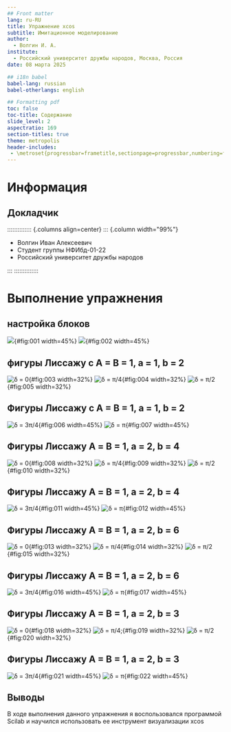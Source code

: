 ```yaml
---
## Front matter
lang: ru-RU
title: Упражнение xcos
subtitle: Имитационное моделирование
author:
  - Волгин И. А.
institute:
  - Российский университет дружбы народов, Москва, Россия
date: 08 марта 2025

## i18n babel
babel-lang: russian
babel-otherlangs: english

## Formatting pdf
toc: false
toc-title: Содержание
slide_level: 2
aspectratio: 169
section-titles: true
theme: metropolis
header-includes:
 - \metroset{progressbar=frametitle,sectionpage=progressbar,numbering=fraction}
---
```


# Информация

## Докладчик

:::::::::::::: {.columns align=center}
::: {.column width="99%"}

  * Волгин Иван Алексеевич
  * Студент группы НФИбд-01-22
  * Российский университет дружбы народов

:::
::::::::::::::

# Выполнение упражнения

## настройка блоков

![](image/1.png){#fig:001 width=45%}
![](image/2.png){#fig:002 width=45%}

## фигуры Лиссажу с A = B = 1, a = 1, b = 2  

![δ = 0](image/3.png){#fig:003 width=32%}
![δ = π/4](image/4.png){#fig:004 width=32%}
![δ = π/2](image/5.png){#fig:005 width=32%}

## Фигуры Лиссажу с A = B = 1, a = 1, b = 2

![δ = 3π/4](image/6.png){#fig:006 width=45%}
![δ = π](image/7.png){#fig:007 width=45%}

## Фигуры Лиссажу А = B = 1, a = 2, b = 4

![δ = 0](image/8.png){#fig:008 width=32%}
![δ = π/4](image/9.png){#fig:009 width=32%}
![δ = π/2](image/10.png){#fig:010 width=32%}

## Фигуры Лиссажу А = B = 1, a = 2, b = 4

![δ = 3π/4](image/11.png){#fig:011 width=45%}
![δ = π](image/12.png){#fig:012 width=45%}

## Фигуры Лиссажу A = B = 1, a = 2, b = 6

![δ = 0](image/13.png){#fig:013 width=32%}
![δ = π/4](image/14.png){#fig:014 width=32%}
![δ = π/2](image/15.png){#fig:015 width=32%}

## Фигуры Лиссажу A = B = 1, a = 2, b = 6

![δ = 3π/4](image/16.png){#fig:016 width=45%}
![δ = π](image/17.png){#fig:017 width=45%}

## Фигуры Лиссажу A = B = 1, a = 2, b = 3

![δ = 0](image/18.png){#fig:018 width=32%}
![δ = π/4;](image/19.png){#fig:019 width=32%}
![δ = π/2](image/20.png){#fig:020 width=32%}

## Фигуры Лиссажу A = B = 1, a = 2, b = 3

![δ = 3π/4](image/21.png){#fig:021 width=45%}
![δ = π](image/22.png){#fig:022 width=45%}

## Выводы

В ходе выполнения данного упражнения я воспользовался программой Scilab и научился использовать ее инструмент визуализации xcos

